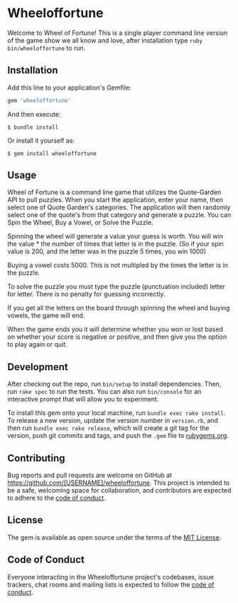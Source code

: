 # Wheeloffortune

Welcome to Wheel of Fortune! This is a single player command line version of the game show we all know and love, after installation type `ruby bin/wheeloffortune` to run.

## Installation

Add this line to your application's Gemfile:

```ruby
gem 'wheeloffortune'
```

And then execute:

    $ bundle install

Or install it yourself as:

    $ gem install wheeloffortune

## Usage

Wheel of Fortune is a command line game that utilizes the Quote-Garden API to pull puzzles. When you start the application, enter your name, then select one of Quote Garden's categories. The application will then randomly select one of the quote's from that category and generate a puzzle. You can Spin the Wheel, Buy a Vowel, or Solve the Puzzle. 

Spinning the wheel will generate a value your guess is worth. You will win the value * the number of times that letter is in the puzzle. (So if your spin value is 200, and the letter was in the puzzle 5 times, you win 1000)

Buying a vowel costs 5000. This is not multipled by the times the letter is in the puzzle.

To solve the puzzle you must type the puzzle (punctuation included) letter for letter. There is no penalty for guessing incorrectly.

If you get all the letters on the board through spinning the wheel and buying vowels, the game will end.

When the game ends you it will determine whether you won or lost based on whether your score is negative or positive, and then give you the option to play again or quit.

## Development

After checking out the repo, run `bin/setup` to install dependencies. Then, run `rake spec` to run the tests. You can also run `bin/console` for an interactive prompt that will allow you to experiment.

To install this gem onto your local machine, run `bundle exec rake install`. To release a new version, update the version number in `version.rb`, and then run `bundle exec rake release`, which will create a git tag for the version, push git commits and tags, and push the `.gem` file to [rubygems.org](https://rubygems.org).

## Contributing

Bug reports and pull requests are welcome on GitHub at https://github.com/[USERNAME]/wheeloffortune. This project is intended to be a safe, welcoming space for collaboration, and contributors are expected to adhere to the [code of conduct](https://github.com/[USERNAME]/wheeloffortune/blob/master/CODE_OF_CONDUCT.md).


## License

The gem is available as open source under the terms of the [MIT License](https://opensource.org/licenses/MIT).

## Code of Conduct

Everyone interacting in the Wheeloffortune project's codebases, issue trackers, chat rooms and mailing lists is expected to follow the [code of conduct](https://github.com/[USERNAME]/wheeloffortune/blob/master/CODE_OF_CONDUCT.md).
